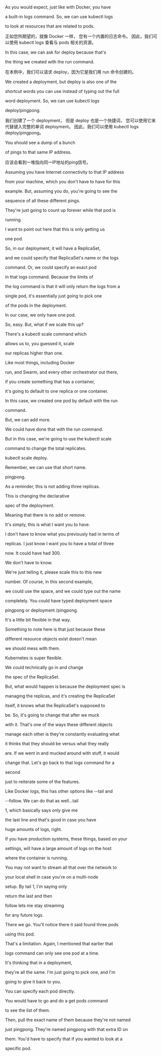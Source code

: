 As you would expect, just like with Docker, you have

a built-in logs command. So, we can use kubectl logs

to look at resources that are related to pods.

正如您所期望的，就像 Docker 一样，
您有一个内置的日志命令。
因此，我们可以使用 kubectl logs 查看与 pods 相关的资源。

In this case, we can ask for deploy because that's

the thing we created with the run command.

在本例中，我们可以请求 deploy，因为它是我们用 run 命令创建的。

We created a deployment, but deploy is also one of the

shortcut words you can use instead of typing out the full

word deployment. So, we can use kubectl logs

deploy/pingpong.

我们创建了一个 deployment，
但是 deploy 也是一个快捷词，
您可以使用它来代替键入完整的单词 deployment。
因此，我们可以使用 kubectl logs deploy/pingpong。

You should see a dump of a bunch

of pings to that same IP address.

应该会看到一堆指向同一IP地址的ping信号。

Assuming you have Internet connectivity to that IP address

from your machine, which you don't have to have for this

example. But, assuming you do, you're going to see the

sequence of all these different pings.

They're just going to count up forever while that pod is

running.

I want to point out here that this is only getting us

one pod.

So, in our deployment, it will have a ReplicaSet,

and we could specify that ReplicaSet's name or the logs

command. Or, we could specify an exact pod

in that logs command. Because the limits of

the log command is that it will only return the logs from a

single pod, it's essentially just going to pick one

of the pods in the deployment.

In our case, we only have one pod.

So, easy. But, what if we scale this up?

There's a kubectl scale command which

allows us to, you guessed it, scale

our replicas higher than one.

Like most things, including Docker

run, and Swarm, and every other orchestrator out there,

if you create something that has a container,

it's going to default to one replica or one container.

In this case, we created one pod by default with the run

command.

But, we can add more.

We could have done that with the run command.

But in this case, we're going to use the kubectl scale

command to change the total replicates.

kubectl scale deploy.

Remember, we can use that short name.

pingpong.

As a reminder, this is not adding three replicas.

This is changing the declarative

spec of the deployment.

Meaning that there is no add or remove.

It's simply, this is what I want you to have.

I don't have to know what you previously had in terms of

replicas. I just know I want you to have a total of three

now. It could have had 300.

We don't have to know.

We're just telling it, please scale this to this new

number. Of course, in this second example,

we could use the space, and we could type out the name

completely. You could have typed deployment space

pingpong or deployment /pingpong.

It's a little bit flexible in that way.

Something to note here is that just because these

different resource objects exist doesn't mean

we should mess with them.

Kubernetes is super flexible.

We could technically go in and change

the spec of the ReplicaSet.

But, what would happen is because the deployment spec is

managing the replicas, and it's creating the ReplicaSet

itself, it knows what the ReplicaSet's supposed to

be. So, it's going to change that after we muck

with it. That's one of the ways these different objects

manage each other is they're constantly evaluating what

it thinks that they should be versus what they really

are. If we went in and mucked around with stuff, it would

change that. Let's go back to that logs command for a

second

just to reiterate some of the features.

Like Docker logs, this has other options like --tail and

--follow. We can do that as well...tail

1, which basically says only give me

the last line and that's good in case you have

huge amounts of logs, right.

If you have production systems, these things, based on your

settings, will have a large amount of logs on the host

where the container is running.

You may not want to stream all that over the network to

your local shell in case you're on a multi-node

setup. By tail 1, I'm saying only

return the last and then

follow lets me stay streaming

for any future logs.

There we go. You'll notice there it said found three pods

using this pod.

That's a limitation. Again, I mentioned that earlier that

logs command can only see one pod at a time.

It's thinking that in a deployment,

they're all the same. I'm just going to pick one, and I'm

going to give it back to you.

You can specify each pod directly.

You would have to go and do a get pods command

to see the list of them.

Then, pull the exact name of them because they're not named

just pingpong. They're named pingpong with that extra ID on

them. You'd have to specify that if you wanted to look at a

specific pod.

